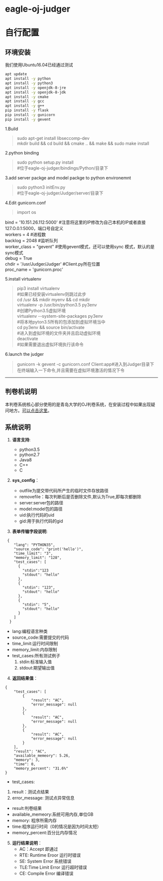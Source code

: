 
# eagle-oj-judger

# 自行配置

## 环境安装

我们使用Ubuntu16.04已经通过测试

```bash
apt update
apt install -y python
apt install -y python3
apt install -y openjdk-8-jre
apt install -y openjdk-8-jdk
apt install -y cmake
apt install -y gcc
apt install -y g++
pip install -y flask
pip install -y gunicorn
pip install -y gevent
```



1.Build
> sudo apt-get install libseccomp-dev  
> mkdir build && cd build && cmake .. && make && sudo make install

2.python binding
> sudo python setup.py install  
> #位于eagle-oj-judger/bindings/Python/目录下

3.add server packge and model packge to python environemnt
> sudo python3 initEnv.py   
 #位于eagle-oj-judger/Judger/server/目录下

4.Edit gunicorn.conf

> import os  

bind = '10.151.26.112:5000'  #注意将这里的IP修改为自己本机的IP或者直接127.O.0.1:5000，端口号自定义  
workers = 4     #进程数  
backlog = 2048      #监听队列  
worker_class = "gevent"     #使用gevent模式，还可以使用sync 模式，默认的是sync模式  
debug = True  
chdir = '/usr/Judger/Judger' #Client.py所在位置  
proc_name = 'gunicorn.proc'

5.install virtualenv
> pip3 install virtualenv  
 #如果已经安装virtualenv则跳过此步  
 cd /usr && mkdir myenv  && cd mkdir   
 virtualenv -p /usr/bin/python3.5 py3env  
 #创建Python3.5虚拟环境   
 virtualenv --system-site-packages py3env  
 #将本地pyton3.5所有的包添加到虚拟环境当中  
 cd py3env && source bin/activate  
 #进入到虚拟环境的文件夹并且启动虚拟环境   
  deactivate  
 #如果需要退出虚拟环境执行该命令

 6.launch the judger
 > gunicorn -k gevent -c gunicorn.conf Client:app#进入到Judger目录下在终端输入一下命令,并且需要在虚拟环境激活的情况下令

---
## 判卷机说明

本判卷系统核心部分使用的是青岛大学的OJ判卷系统，在安装过程中如果出现疑问地方。[可以点击这里](http://docs.onlinejudge.me/#/judger/api)。

## 系统说明
1. **语言支持**:
    - python3.5
    - python2.7
    - Java8
    - C++
    - C

2. **sys_config**：
	-  outfile为提交带代码所产生的临时文件存放路径
	-  removefile：每次判断后是否删除文件,默认为True,即每次都删除
	-  server:server包的路径
	-  model:model包的路径
	-  uid:执行代码的uid
	-  gid:用于执行代码的gid
3. **表单传输字段说明**:

```
 {
    "lang": "PYTHON35",  
    "source_code": "print('hello')",  
    "time_limit": "3",  
    "memory_limit": "128",  
    "test_cases": [  
      {  
        "stdin":"123  
        "stdout": "hello"  
      },  
      {
        "stdin": "123",  
        "stdout": "hello"  
      },  
      {   
        "stdin": "5",  
        "stdout": "hello"  
      }  
    ]  
  }

```

  - lang:编程语言种类
  - source_code:需要提交的代码
  - time_limit:运行时间限制
  - memory_limit:内存限制
  - test_cases:所有测试例子
      1. stdin:标准输入值
      2. stdout:期望输出值

4. **返回结果值**：
```
{  
    "test_cases": [  
        {  
            "result": "AC",  
            "error_message": null  
        },  
        {  
            "result": "AC",  
            "error_message": null  
        },
        {  
            "result": "AC",  
            "error_message": null  
        }  
    ],  
    "result": "AC",  
    "available_memeory": 5.26,  
    "memory": 3,  
    "time": 0,  
    "memory_percent": "31.6%"  
}

```

 -  test_cases:
  1. result：测试点结果
  2. error_message: 测试点异常信息
 -  result:判卷结果
 -  available_memeory:系统可用内存,单位GB
 -  memory: 程序所需内存
 -  time:程序运行时间（0的情况是因为时间太短）
 -  memory_percent:百分比内存情况

5. **运行结果说明**：
    - AC：Accept 即通过
    - RTE: Runtime Eroor 运行时错误
    - SE: System Error 系统错误
    - TLE:Time Limit Error 运行超时错误
    - CE: Compile Error 编译错误
